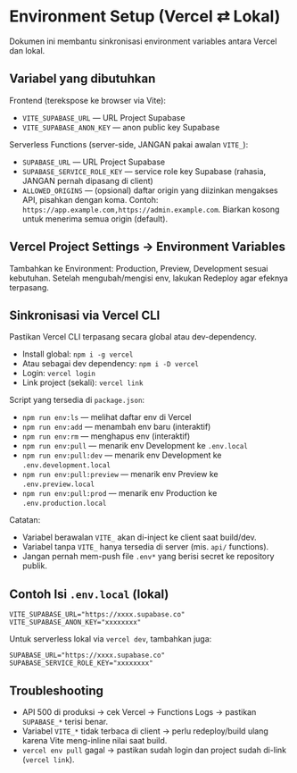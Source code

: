 # Environment Setup (Vercel ⇄ Lokal)

Dokumen ini membantu sinkronisasi environment variables antara Vercel dan lokal.

## Variabel yang dibutuhkan

Frontend (terekspose ke browser via Vite):
- `VITE_SUPABASE_URL` — URL Project Supabase
- `VITE_SUPABASE_ANON_KEY` — anon public key Supabase

Serverless Functions (server-side, JANGAN pakai awalan `VITE_`):
- `SUPABASE_URL` — URL Project Supabase
- `SUPABASE_SERVICE_ROLE_KEY` — service role key Supabase (rahasia, JANGAN pernah dipasang di client)
- `ALLOWED_ORIGINS` — (opsional) daftar origin yang diizinkan mengakses API, pisahkan dengan koma. Contoh: `https://app.example.com,https://admin.example.com`. Biarkan kosong untuk menerima semua origin (default).

## Vercel Project Settings → Environment Variables
Tambahkan ke Environment: Production, Preview, Development sesuai kebutuhan.
Setelah mengubah/mengisi env, lakukan Redeploy agar efeknya terpasang.

## Sinkronisasi via Vercel CLI

Pastikan Vercel CLI terpasang secara global atau dev-dependency.
- Install global: `npm i -g vercel`
- Atau sebagai dev dependency: `npm i -D vercel`
- Login: `vercel login`
- Link project (sekali): `vercel link`

Script yang tersedia di `package.json`:
- `npm run env:ls` — melihat daftar env di Vercel
- `npm run env:add` — menambah env baru (interaktif)
- `npm run env:rm` — menghapus env (interaktif)
- `npm run env:pull` — menarik env Development ke `.env.local`
- `npm run env:pull:dev` — menarik env Development ke `.env.development.local`
- `npm run env:pull:preview` — menarik env Preview ke `.env.preview.local`
- `npm run env:pull:prod` — menarik env Production ke `.env.production.local`

Catatan:
- Variabel berawalan `VITE_` akan di-inject ke client saat build/dev.
- Variabel tanpa `VITE_` hanya tersedia di server (mis. `api/` functions).
- Jangan pernah mem-push file `.env*` yang berisi secret ke repository publik.

## Contoh Isi `.env.local` (lokal)
```
VITE_SUPABASE_URL="https://xxxx.supabase.co"
VITE_SUPABASE_ANON_KEY="xxxxxxxx"
```

Untuk serverless lokal via `vercel dev`, tambahkan juga:
```
SUPABASE_URL="https://xxxx.supabase.co"
SUPABASE_SERVICE_ROLE_KEY="xxxxxxxx"
```

## Troubleshooting
- API 500 di produksi → cek Vercel → Functions Logs → pastikan `SUPABASE_*` terisi benar.
- Variabel `VITE_*` tidak terbaca di client → perlu redeploy/build ulang karena Vite meng-inline nilai saat build.
- `vercel env pull` gagal → pastikan sudah login dan project sudah di-link (`vercel link`).
